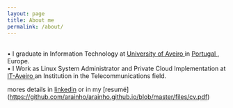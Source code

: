 ```yaml
---
layout: page
title: About me
permalink: /about/
---
```


<div class="circular">
</div>

<br> • I graduate in Information Technology at <a href="http://www.ua.pt/estga/PageCourse.aspx?id=63&b=1"> University of Aveiro </a> in <a href="https://www.google.pt/maps/place/Portugal/@39.4702232,-12.3570939,6z/data=!3m1!4b1!4m2!3m1!1s0xb32242dbf4226d5:0x2ab84b091c4ef041"> Portugal </a>, Europe.
<br> • I Work as Linux System Administrator and Private Cloud Implementation at <a href="https://www.it.pt/ITSites/Index/3"> IT-Aveiro </a> an Institution in the Telecommunications field.

mores details in [linkedin](http://www.linkedin.com/in/arainho) or in my [resumé] (https://github.com/arainho/arainho.github.io/blob/master/files/cv.pdf) 
